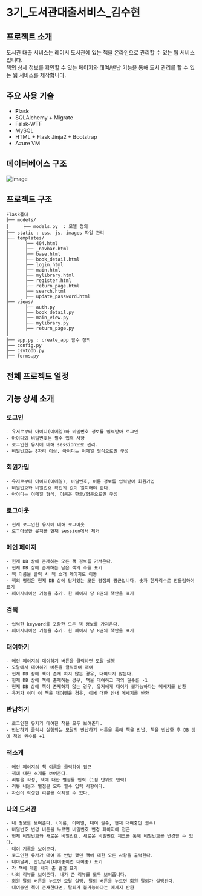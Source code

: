 # 3기_도서관대출서비스_김수현

## 프로젝트 소개 
도서관 대출 서비스는 레이서 도서관에 있는 책을 온라인으로 관리할 수 있는 웹 서비스입니다. <br>
책의 상세 정보를 확인할 수 있는 페이지와 대여/반납 기능을 통해 도서 관리를 할 수 있는 웹 서비스를 제작합니다.

## 주요 사용 기술
- **Flask**
- SQLAlchemy + Migrate
- Falsk-WTF
- MySQL
- HTML + Flask Jinja2 + Bootstrap
- Azure VM

## 데이터베이스 구조
![image](https://user-images.githubusercontent.com/70987343/143680459-3595f692-c3a2-4bcf-995f-703518a6ee60.png)


## 프로젝트 구조
```
Flask폴더
├── models/
│     ├── models.py  : 모델 정의   
├── static : css, js, images 파일 관리     
├── templates/
│      ├── 404.html      
│      ├── _navbar.html  
│      ├── base.html  
│      ├── book_detail.html  
│      ├── login.html  
│      ├── main.html  
│      ├── mylibrary.html 
│      ├── register.html  
│      ├── return_page.html  
│      ├── search.html            
│      ├── update_password.html                                                      
├── views/     
│      ├── auth.py
│      ├── book_detail.py      
│      ├── main_view.py      
│      ├── mylibrary.py
│      ├── return_page.py                       
│
├── app.py : create_app 함수 정의                                           
├── config.py
├── csvtodb.py
├── forms.py
```
## 전체 프로젝트 일정

## 기능 상세 소개
### 로그인
    - 유저로부터 아이디(이메일)와 비밀번호 정보를 입력받아 로그인
    - 아이디와 비밀번호는 필수 입력 사항
    - 로그인한 유저에 대해 session으로 관리.
    - 비밀번호는 8자리 이상, 아이디는 이메일 형식으로만 구성
### 회원가입
    - 유저로부터 아이디(이메일), 비밀번호, 이름 정보를 입력받아 회원가입
    - 비밀번호와 비밀번호 확인의 값이 일치해야 한다.
    - 아이디는 이메일 형식, 이름은 한글/영문으로만 구성
### 로그아웃
    - 현재 로그인한 유저에 대해 로그아웃
    - 로그아웃한 유저를 현재 session에서 제거


### 메인 페이지
    - 현재 DB 상에 존재하는 모든 책 정보를 가져온다.
    - 현재 DB 상에 존재하는 남은 책의 수를 표기
    - 책 이름을 클릭 시 책 소개 페이지로 이동
    - 책의 평점은 현재 DB 상에 담겨있는 모든 평점의 평균입니다. 숫자 한자리수로 반올림하여 표기
    - 페이지네이션 기능을 추가. 한 페이지 당 8권의 책만을 표기
### 검색
    - 입력한 keyword를 포함한 모든 책 정보를 가져온다.
    - 페이지네이션 기능을 추가. 한 페이지 당 8권의 책만을 표기
### 대여하기
    - 메인 페이지의 대여하기 버튼을 클릭하면 모달 실행
    - 모달에서 대여하기 버튼을 클릭하여 대여
    - 현재 DB 상에 책이 존재 하지 않는 경우, 대여되지 않는다.
    - 현재 DB 상에 책에 존재하는 경우, 책을 대여하고 책의 권수를 -1
    - 현재 DB 상에 책이 존재하지 않는 경우, 유저에게 대여가 불가능하다는 메세지를 반환
    - 유저가 이미 이 책을 대여했을 경우, 이에 대한 안내 메세지를 반환
### 반납하기
    - 로그인한 유저가 대여한 책을 모두 보여준다.
    - 반납하기 클릭시 실행되는 모달의 반납하기 버튼을 통해 책을 반납. 책을 반납한 후 DB 상에 책의 권수를 +1
### 책소개
    - 메인 페이지의 책 이름을 클릭하여 접근
    - 책에 대한 소개를 보여준다.
    - 리뷰을 작성, 책에 대한 별점를 입력 (1점 단위로 입력)
    - 리뷰 내용과 별점은 모두 필수 입력 사항이다.
    - 자신이 작성한 리뷰를 삭제할 수 있다.
### 나의 도서관
    - 내 정보를 보여준다. (이름, 이메일, 대여 권수, 현재 대여중인 권수)
    - 비밀번호 변경 버튼을 누르면 비밀번호 변경 페이지에 접근
    - 현재 비밀번호와 새로운 비밀번호, 새로운 비밀번호 체크를 통해 비밀번호를 변경할 수 있다.
    - 대여 기록을 보여준다.
    - 로그인한 유저가 대여 후 반납 했던 책에 대한 모든 사항을 출력한다.
    - 대여날짜, 반납날짜(대여중이면 대여중) 표기
    - 각 책에 대한 내가 준 별점 표기
    - 나의 리뷰를 보여준다. 내가 쓴 리뷰를 모두 보여줍니다.
    - 회원 탈퇴 버튼을 누르면 모달 실행. 탈퇴 버튼을 누르면 회원 탈퇴가 실행된다.
    - 대여중인 책이 존재한다면, 탈퇴가 불가능하다는 메세지 반환
